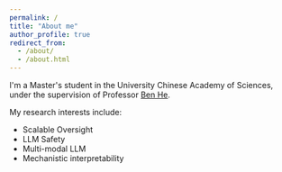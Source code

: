```yaml
---
permalink: /
title: "About me"
author_profile: true
redirect_from: 
  - /about/
  - /about.html
---
```


I'm a Master's student in the University Chinese Academy of Sciences, under the supervision of Professor [Ben He](https://people.ucas.ac.cn/~benhe?language=en). 

My research interests include:
 - Scalable Oversight
 - LLM Safety
 - Multi-modal LLM 
 - Mechanistic interpretability


